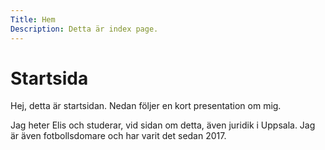 ```yaml
---
Title: Hem
Description: Detta är index page.
---
```


# Startsida

Hej, detta är startsidan. Nedan följer en kort presentation om mig.

Jag heter Elis och studerar, vid sidan om detta, även juridik i Uppsala. Jag är även fotbollsdomare och har varit det sedan 2017.
